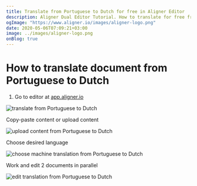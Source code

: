 ```yaml
---
title: Translate from Portuguese to Dutch for free in Aligner Editor
description: Aligner Dual Editor Tutorial. How to translate for free from Portuguese to Dutch. Aligner is multilingual document management platform. 
ogImage: "https://www.aligner.io/images/aligner-logo.png"
date: 2020-05-06T07:09:21+03:00
image: ../images/aligner-logo.png
onBlog: true
---
```


# How to translate document from Portuguese to Dutch

1. Go to editor at [app.aligner.io](https://app.aligner.io "Aligner App web page")

![translate from Portuguese to Dutch](../aligner-blank-editor.png "translate from Portuguese to Dutch")

Copy-paste content or upload content

![upload content from Portuguese to Dutch](../aligner-uploaded-document.png "upload content from Portuguese to Dutch")

Choose desired language

![choose machine translation from Portuguese to Dutch](../aligner-language-dropdown.png "choose machine translation from Portuguese to Dutch")

Work and edit 2 documents in parallel

![edit translation from Portuguese to Dutch](../aligner-double-sitded-editor.png "edit translation from Portuguese to Dutch")

